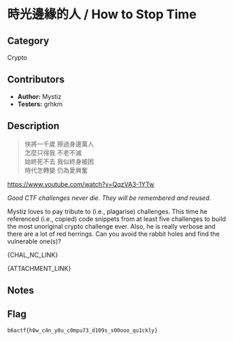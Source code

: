 # 時光邊緣的人 / How to Stop Time

## Category

Crypto

## Contributors

-   **Author:** Mystiz
-   **Testers:** grhkm

## Description

> 快將一千歲 擦過身邊萬人  
> 怎麼只得我 不老不滅  
> 始終死不去 我似終身被困  
> 時代怎轉變 仍為愛興奮  

https://www.youtube.com/watch?v=QqzVA3-1YTw

_Good CTF challenges never die. They will be remembered and reused._

Mystiz loves to pay tribute to (i.e., plagarise) challenges. This time he referenced (i.e., copied) code snippets from at least five challenges to build the most unoriginal crypto challenge ever. Also, he is really verbose and there are a lot of red herrings. Can you avoid the rabbit holes and find the vulnerable one(s)?

{CHAL_NC_LINK}

{ATTACHMENT_LINK}

## Notes

## Flag

`b6actf{h0w_c4n_y0u_c0mpu73_d109s_s00ooo_qu1ckly}`
